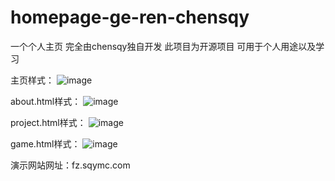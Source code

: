 # homepage-ge-ren-chensqy
一个个人主页
完全由chensqy独自开发
此项目为开源项目
可用于个人用途以及学习

主页样式：
![image](https://github.com/user-attachments/assets/0d3bbd82-212b-4e3f-b6f7-5d951bf9d47d)

about.html样式：
![image](https://github.com/user-attachments/assets/6e8a12d2-70d4-43fb-95d4-55042c778010)

project.html样式：
![image](https://github.com/user-attachments/assets/23a68321-5c66-4ecb-b3ba-f3e91731b469)

game.html样式：
![image](https://github.com/user-attachments/assets/43b3212a-afa6-439f-b946-cbb9bfae507f)

演示网站网址：fz.sqymc.com
